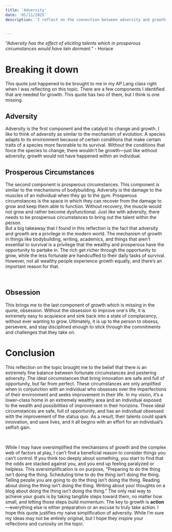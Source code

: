 ```yaml
---
title: 'Adversity'
date: '01/11/2025'
description: 'I reflect on the connection between adversity and growth. This post shares my thoughts on a quote from I discovered from one of my classes on the topic. '


---
```



<em>"Adversity has the effect of eliciting talents which in prosperous circumstances would have lain dormant."</em> - Horace



# Breaking it down


This quote just happened to be brought to me in my AP Lang class right when I was reflecting on this topic. There are a few components I identified that are needed for growth. This quote has two of them, but I think is one missing.
<br/>


## Adversity


Adversity is the first component and the catalyst to change and growth. I like to think of adversity as similar to the mechanism of evolution. A species adapts to its environment because of certain conditions that make certain traits of a species more favorable to its survival. Without the conditions that force the species to change, there wouldn’t be growth—just like without adversity, growth would not have happened within an individual.
<br/>


## Prosperous Circumstances


The second component is prosperous circumstances. This component is similar to the mechanisms of bodybuilding. Adversity is the damage to the muscles of an individual when they go to the gym. Prosperous circumstances is the space in which they can recover from the damage to grow and keep them able to function. Without recovery, the muscle would not grow and rather become dysfunctional. Just like with adversity, there needs to be prosperous circumstances to bring out the talent within the person. 
<br/>
But a big takeaway that I found in this reflection is the fact that adversity and growth are a privilege in the modern world. The mechanism of growth in things like bodybuilding, writing, academics, and things that aren’t essential to survival is a privilege that the wealthy and prosperous have the opportunity to partake in. The rich get richer through the opportunity to grow, while the less fortunate are handcuffed to their daily tasks of survival. However, not all wealthy people experience growth equally, and there’s an important reason for that.

<br/>

## Obsession


This brings me to the last component of growth which is missing in the quote, obsession. Without the obsession to improve one's life, it is extremely easy to acquiesce and sink back into a state of complacency, without ever wanting to grow. Ultimately, it is up to the person to obsess, persevere, and stay disciplined enough to stick through the commitments and challenges that they take on.
<br/>


# Conclusion


This reflection on the topic brought me to the belief that there is an extremely fine balance between fortunate circumstances and pestering adversity. The ideal circumstances that bring innovation are safe and full of opportunity, but far from perfect. These circumstances are only amplified when in conjunction with an individual who obsesses over the imperfections of their environment and seeks improvement in their life. In my vision, it’s a lower–class home in an extremely wealthy area and an individual exposed to the wealth and possibilities of improvement in their horizons. These ideal circumstances are safe, full of opportunity, and has an individual obsessed with the improvement of the status quo. As a result, their talents could spark innovation, and save lives, and it all begins with an effort for an individual’s selfish gain. 

<br/>

While I may have oversimplified the mechanisms of growth and the complex web of factors at play, I can’t find a beneficial reason to consider things you can’t control. If you think too deeply about something, you start to find that the odds are stacked against you, and you end up feeling paralyzed or helpless. This oversimplification is on purpose, “Preparing to do the thing isn’t doing the thing. Scheduling time to do the thing isn’t doing the thing. Telling people you are going to do the thing isn’t doing the thing. Reading about doing the thing isn’t doing the thing. Writing about your thoughts on a blog about doing the thing isn’t doing the thing.” The only real way to achieve your goals is by taking tangible steps toward them, no matter how small, and letting those steps build momentum. The key to growth is <strong>action</strong>—everything else is either preparation or an excuse to truly take action. I hope this quote justifies my naive simplification of adversity. While I’m sure my ideas may not be entirely original, but I hope they inspire your reflections and curiosity on the topic.
